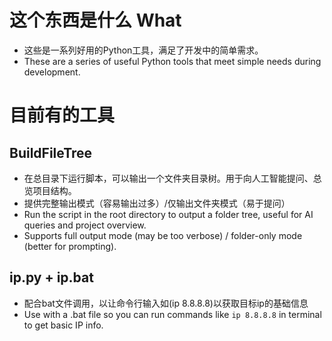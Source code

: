 # 这个东西是什么 What  
- 这些是一系列好用的Python工具，满足了开发中的简单需求。  
- These are a series of useful Python tools that meet simple needs during development.

# 目前有的工具  
## BuildFileTree  
- 在总目录下运行脚本，可以输出一个文件夹目录树。用于向人工智能提问、总览项目结构。  
- 提供完整输出模式（容易输出过多）/仅输出文件夹模式（易于提问）  
- Run the script in the root directory to output a folder tree, useful for AI queries and project overview.  
- Supports full output mode (may be too verbose) / folder-only mode (better for prompting).

## ip.py + ip.bat  
- 配合bat文件调用，以让命令行输入如(ip 8.8.8.8)以获取目标ip的基础信息  
- Use with a .bat file so you can run commands like `ip 8.8.8.8` in terminal to get basic IP info.
